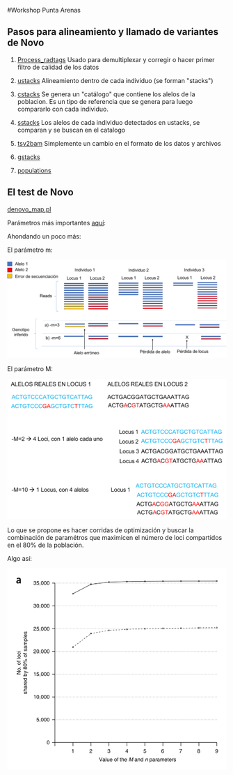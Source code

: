 #Workshop Punta Arenas

## Pasos para alineamiento y llamado de variantes de Novo

1) [Process_radtags](http://catchenlab.life.illinois.edu/stacks/comp/process_radtags.php)
	Usado para demultiplexar y corregir o hacer primer filtro de calidad de los datos

2) [ustacks](http://catchenlab.life.illinois.edu/stacks/comp/ustacks.php)
	Alineamiento dentro de cada individuo (se forman "stacks")

3) [cstacks](http://catchenlab.life.illinois.edu/stacks/comp/cstacks.php)
	Se genera un "catálogo" que contiene los alelos de la poblacion. Es un tipo de referencia que se genera para luego compararlo con cada individuo.

4) [sstacks](http://catchenlab.life.illinois.edu/stacks/comp/sstacks.php)
	Los alelos de cada individuo detectados en ustacks, se comparan y se buscan en el catalogo


5) [tsv2bam](http://catchenlab.life.illinois.edu/stacks/comp/tsv2bam.php)
	Simplemente un cambio en el formato de los datos y archivos

6) [gstacks](http://catchenlab.life.illinois.edu/stacks/comp/gstacks.php)

7) [populations](http://catchenlab.life.illinois.edu/stacks/comp/populations.php)


## El test de Novo

[denovo_map.pl](http://catchenlab.life.illinois.edu/stacks/comp/denovo_map.php)

Parámetros más importantes [aquí](http://catchenlab.life.illinois.edu/stacks/param_tut.php):


Ahondando un poco más:

El parámetro m:

![](imagen_parametro_m.png)

El parámetro M:

![](parametro_M2.png)

 Lo que se propone es hacer corridas de optimización y buscar la combinación de paramétros que maximicen el número de loci compartidos en el 80% de la población.

Algo así:
 
![](Grafico_rochette.png)








